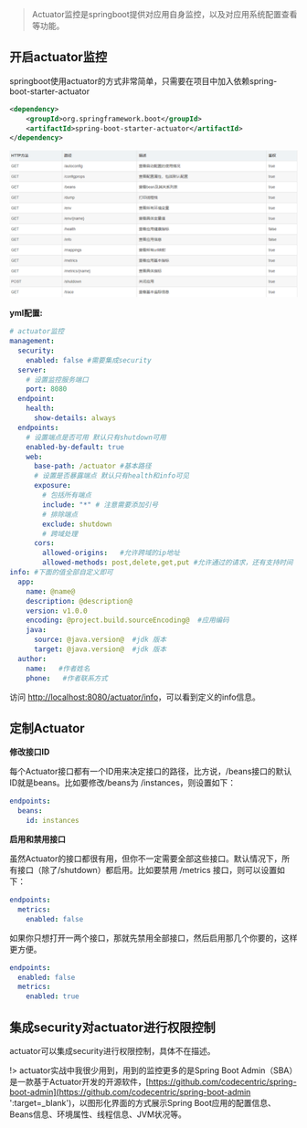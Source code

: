 >Actuator监控是springboot提供对应用自身监控，以及对应用系统配置查看等功能。

## 开启actuator监控

springboot使用actuator的方式非常简单，只需要在项目中加入依赖spring-boot-starter-actuator
```xml
<dependency>
	<groupId>org.springframework.boot</groupId>
	<artifactId>spring-boot-starter-actuator</artifactId>
</dependency>
```

![](../../images/actuator/actuator.png)

**yml配置:**
```yaml
# actuator监控
management:
  security:
    enabled: false #需要集成security
  server:
    # 设置监控服务端口
    port: 8080
  endpoint:
    health:
      show-details: always
  endpoints:
    # 设置端点是否可用 默认只有shutdown可用
    enabled-by-default: true
    web:
      base-path: /actuator #基本路径
      # 设置是否暴露端点 默认只有health和info可见
      exposure:
        # 包括所有端点
        include: "*" # 注意需要添加引号
        # 排除端点
        exclude: shutdown
        # 跨域处理
      cors:
        allowed-origins:   #允许跨域的ip地址
        allowed-methods: post,delete,get,put #允许通过的请求，还有支持时间
info: #下面的值全部自定义即可
  app:
    name: @name@
    description: @description@
    version: v1.0.0
    encoding: @project.build.sourceEncoding@  #应用编码
    java:
      source: @java.version@  #jdk 版本
      target: @java.version@  #jdk 版本
  author:
    name:   #作者姓名
    phone:   #作者联系方式
```

访问 [http://localhost:8080/actuator/info](http://localhost:8080/actuator/info ':target=_blank')，可以看到定义的info信息。

## 定制Actuator

**修改接口ID**

每个Actuator接口都有一个ID用来决定接口的路径，比方说，/beans接口的默认ID就是beans。比如要修改/beans为 /instances，则设置如下：
```yaml
endpoints:
  beans:
    id: instances
```
**启用和禁用接口**

虽然Actuator的接口都很有用，但你不一定需要全部这些接口。默认情况下，所有接口（除了/shutdown）都启用。比如要禁用 /metrics 接口，则可以设置如下：
```yaml
endpoints:
  metrics:
    enabled: false
```
如果你只想打开一两个接口，那就先禁用全部接口，然后启用那几个你要的，这样更方便。
```yaml
endpoints:
  enabled: false
  metrics:
    enabled: true
```

## 集成security对actuator进行权限控制

actuator可以集成security进行权限控制，具体不在描述。

!> actuator实战中我很少用到，用到的监控更多的是Spring Boot Admin（SBA）是一款基于Actuator开发的开源软件，[https://github.com/codecentric/spring-boot-admin](https://github.com/codecentric/spring-boot-admin ':target=_blank')，以图形化界面的方式展示Spring Boot应用的配置信息、Beans信息、环境属性、线程信息、JVM状况等。

